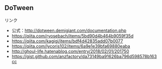 DoTween
---

リンク

- 公式：http://dotween.demigiant.com/documentation.php
- https://qiita.com/ryosebach/items/5bd90d4b464b9059f35d
- https://qiita.com/kagigi/items/bdf4d42835add07b0077
- https://qiita.com/lycoris102/items/6a9e1e39bfa69880eaba
- http://ghoul-life.hatenablog.com/entry/2018/02/01/201750
- https://gist.github.com/anzfactory/da73149ba91626ba796d598578b163cc
